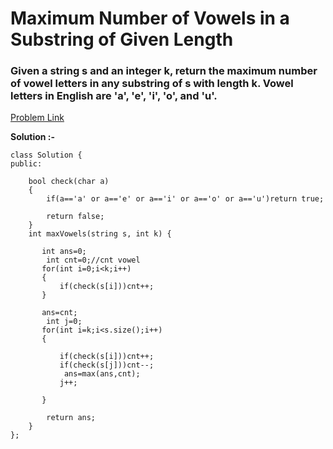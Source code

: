# Maximum Number of Vowels in a Substring of Given Length

<h3>
Given a string s and an integer k, return the maximum number of vowel letters in any substring of s with length k.
Vowel letters in English are 'a', 'e', 'i', 'o', and 'u'.
</h3>

[Problem Link](https://leetcode.com/problems/maximum-number-of-vowels-in-a-substring-of-given-length/description/)

**Solution :-**
```
class Solution {
public:

    bool check(char a)
    {
        if(a=='a' or a=='e' or a=='i' or a=='o' or a=='u')return true;

        return false;
    }
    int maxVowels(string s, int k) {

       int ans=0;
        int cnt=0;//cnt vowel
       for(int i=0;i<k;i++)
       {
           if(check(s[i]))cnt++;
       }

       ans=cnt;
        int j=0;
       for(int i=k;i<s.size();i++)
       {

           if(check(s[i]))cnt++;
           if(check(s[j]))cnt--;
            ans=max(ans,cnt);
           j++;

       }

        return ans; 
    }
};
```
